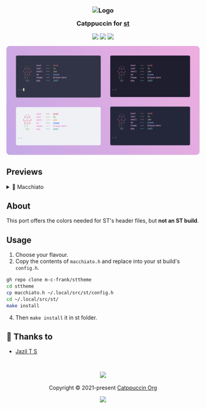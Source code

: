 <h3 align="center">
	<img src="https://raw.githubusercontent.com/catppuccin/catppuccin/main/assets/logos/exports/1544x1544_circle.png" width="100" alt="Logo"/><br/>
	<img src="https://raw.githubusercontent.com/catppuccin/catppuccin/main/assets/misc/transparent.png" height="30" width="0px"/>
	Catppuccin for <a href="https://st.suckless.org/">st</a>
	<img src="https://raw.githubusercontent.com/catppuccin/catppuccin/main/assets/misc/transparent.png" height="30" width="0px"/>
</h3>

<p align="center">
    <a href="https://github.com/catppuccin/st/stargazers"><img src="https://img.shields.io/github/stars/catppuccin/st?colorA=363a4f&colorB=b7bdf8&style=for-the-badge"></a>
    <a href="https://github.com/catppuccin/st/issues"><img src="https://img.shields.io/github/issues/catppuccin/st?colorA=363a4f&colorB=f5a97f&style=for-the-badge"></a>
    <a href="https://github.com/catppuccin/st/contributors"><img src="https://img.shields.io/github/contributors/catppuccin/st?colorA=363a4f&colorB=a6da95&style=for-the-badge"></a>
</p>

<p align="center">
  <img src="assets/banner.webp"/>
</p>

## Previews
<details>
<summary>🌺 Macchiato</summary>
<img src="assets/macchiato.webp"/>
</details>

## About

This port offers the colors needed for ST's header files, but **not an ST build**.

## Usage

1. Choose your flavour.
2. Copy the contents of `macchiato.h` and replace into your st build's `config.h`.

```bash
gh repo clone m-c-frank/sttheme
cd sttheme
cp macchiato.h ~/.local/src/st/config.h
cd ~/.local/src/st/
make install
```


4. Then `make install` it in st folder.

## 💝 Thanks to

- [Jazil T S](https://github.com/tsjazil)

&nbsp;

<p align="center"><img src="https://raw.githubusercontent.com/catppuccin/catppuccin/main/assets/footers/gray0_ctp_on_line.svg?sanitize=true" /></p>
<p align="center">Copyright &copy; 2021-present <a href="https://github.com/catppuccin" target="_blank">Catppuccin Org</a>
<p align="center"><a href="https://github.com/catppuccin/catppuccin/blob/main/LICENSE"><img src="https://img.shields.io/static/v1.svg?style=for-the-badge&label=License&message=MIT&logoColor=d9e0ee&colorA=363a4f&colorB=b7bdf8"/></a></p>
